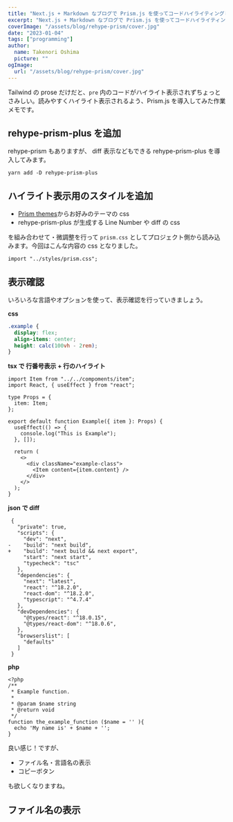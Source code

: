 ```yaml
---
title: "Next.js + Markdown なブログで Prism.js を使ってコードハイライティングしたい"
excerpt: "Next.js + Markdown なブログで Prism.js を使ってコードハイライティングしたい"
coverImage: "/assets/blog/rehype-prism/cover.jpg"
date: "2023-01-04"
tags: ["programming"]
author:
  name: Takenori Oshima
  picture: ""
ogImage:
  url: "/assets/blog/rehype-prism/cover.jpg"
---
```


Tailwind の prose だけだと、`pre` 内のコードがハイライト表示されずちょっとさみしい。読みやすくハイライト表示されるよう、Prism.js を導入してみた作業メモです。

## rehype-prism-plus を追加

rehype-prism もありますが、 diff 表示などもできる rehype-prism-plus を導入してみます。

```
yarn add -D rehype-prism-plus
```

## ハイライト表示用のスタイルを追加

- [Prism themes](https://github.com/PrismJS/prism-themes)からお好みのテーマの css
- rehype-prism-plus が生成する Line Number や diff の css

を組み合わせて・微調整を行って `prism.css` としてプロジェクト側から読み込みます。今回はこんな内容の css となりました。

```
import "../styles/prism.css";
```

## 表示確認

いろいろな言語やオプションを使って、表示確認を行っていきましょう。

**css**

```css
.example {
  display: flex;
  align-items: center;
  height: calc(100vh - 2rem);
}
```

**tsx で 行番号表示 + 行のハイライト**

```tsx {1,4-6} showLineNumbers
import Item from "../../compoments/item";
import React, { useEffect } from "react";

type Props = {
  item: Item;
};

export default function Example({ item }: Props) {
  useEffect(() => {
    console.log("This is Example");
  }, []);

  return (
    <>
      <div className="example-class">
        <Item content={item.content} />
      </div>
    </>
  );
}
```

**json で diff**

```diff-json
 {
   "private": true,
   "scripts": {
     "dev": "next",
-    "build": "next build",
+    "build": "next build && next export",
     "start": "next start",
     "typecheck": "tsc"
   },
   "dependencies": {
     "next": "latest",
     "react": "^18.2.0",
     "react-dom": "^18.2.0",
     "typescript": "^4.7.4"
   },
   "devDependencies": {
     "@types/react": "^18.0.15",
     "@types/react-dom": "^18.0.6",
   },
   "browserslist": [
     "defaults"
   ]
 }
```

**php**

```php:test.php
<?php
/**
 * Example function.
 *
 * @param $name string
 * @return void
 */
function the_example_function ($name = '' ){
  echo 'My name is' + $name + '';
}
```

良い感じ！ですが、

- ファイル名・言語名の表示
- コピーボタン

も欲しくなりますね。

## ファイル名の表示
